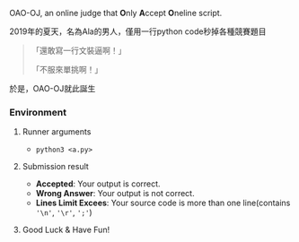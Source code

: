 OAO-OJ, an online judge that **O**nly **A**ccept **O**neline script.

2019年的夏天，名為Ala的男人，僅用一行python code秒掉各種競賽題目

> 「還敢寫一行文裝逼啊！」
>
> 「不服來單挑啊！」

於是，OAO-OJ就此誕生

### Environment

1. Runner arguments
	- `python3 <a.py>`


2. Submission result
	- **Accepted**: Your output is correct.
	- **Wrong Answer**: Your output is not correct.
	- **Lines Limit Excees**: Your source code is more than one line(contains `'\n'`, `'\r'`, `';'`)


3. Good Luck & Have Fun!